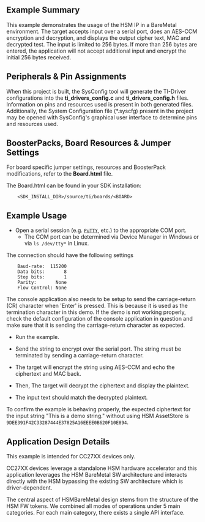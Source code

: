 ## Example Summary

This example demonstrates the usage of the HSM IP in a BareMetal environment.
The target accepts input over a serial port, does an AES-CCM encryption and decryption,
and displays the output cipher text, MAC and decrypted test. The input is limited to
256 bytes. If more than 256 bytes are entered, the application will not accept
additional input and encrypt the initial 256 bytes received.

## Peripherals & Pin Assignments

When this project is built, the SysConfig tool will generate the TI-Driver
configurations into the __ti_drivers_config.c__ and __ti_drivers_config.h__
files. Information on pins and resources used is present in both generated
files. Additionally, the System Configuration file (\*.syscfg) present in the
project may be opened with SysConfig's graphical user interface to determine
pins and resources used.

## BoosterPacks, Board Resources & Jumper Settings

For board specific jumper settings, resources and BoosterPack modifications,
refer to the __Board.html__ file.

The Board.html can be found in your SDK installation:

        <SDK_INSTALL_DIR>/source/ti/boards/<BOARD>

## Example Usage

* Open a serial session (e.g. [`PuTTY`](http://www.putty.org/ "PuTTY's
Homepage"), etc.) to the appropriate COM port.
    * The COM port can be determined via Device Manager in Windows or via
`ls /dev/tty*` in Linux.

The connection should have the following settings
```
    Baud-rate:  115200
    Data bits:       8
    Stop bits:       1
    Parity:       None
    Flow Control: None
```

The console application also needs to be setup to send the carriage-return (CR)
character when 'Enter' is pressed. This is because it is used as the termination
character in this demo. If the demo is not working properly, check the default
configuration of the console application in question and make sure that it is
sending the carriage-return character as expected.

* Run the example.

* Send the string to encrypt over the serial port. The string must be terminated by
  sending a carriage-return character.

* The target will encrypt the string using AES-CCM and echo the ciphertext and MAC back.

* Then, The target will decrypt the ciphertext and display the plaintext.

* The input text should match the decrypted plaintext.

To confirm the example is behaving properly, the expected ciphertext for the input
string "This is a demo string." without using HSM AssetStore is
`9DEE391F42C33287444E37825A16EEEE0B620F10E894`.

## Application Design Details

This example is intended for CC27XX devices only.

CC27XX devices leverage a standalone HSM hardware accelerator and this application
leverages the HSM BareMetal SW architecture and interacts directly with the HSM
bypassing the existing SW architecture which is driver-dependent.

The central aspect of HSMBareMetal design stems from the structure of the HSM FW tokens.
We combined all modes of operations under 5 main categories. For each main category,
there exists a single API interface.

